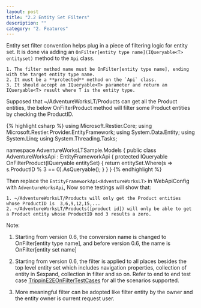 ```yaml
---
layout: post
title: "2.2 Entity Set Filters"
description: ""
category: "2. Features"
---
```


Entity set filter convention helps plug in a piece of filtering logic for entity set. It is done via adding an `OnFilter[entity type name](IQueryable<T> entityset)` method to the `Api` class.

	1. The filter method name must be OnFilter[entity type name], ending with the target entity type name.
	2. It must be a **protected** method on the `Api` class.
	3. It should accept an IQueryable<T> parameter and return an IQueryable<T> result where T is the entity type. 

Supposed that ~/AdventureWorksLT/Products can get all the Product entities, the below OnFilterProduct method will filter some Product entities by checking the ProductID.

{% highlight csharp %}
using Microsoft.Restier.Core;
using Microsoft.Restier.Provider.EntityFramework;
using System.Data.Entity;
using System.Linq;
using System.Threading.Tasks;

namespace AdventureWorksLTSample.Models
{
    public class AdventureWorksApi : EntityFrameworkApi<AdventureWorksContext>
    {
        protected IQueryable<Product> OnFilterProduct(IQueryable<Product> entitySet)
        {
            return entitySet.Where(s => s.ProductID % 3 == 0).AsQueryable();
        }
    }
}
{% endhighlight %}

Then replace the `EntityFrameworkApi<AdventureWorksLT>` in WebApiConfig with `AdventureWorksApi`, Now some testings will show that:

	1. ~/AdventureWorksLT/Products will only get the Product entities whose ProductID is  3,6,9,12,15,... 
	2. ~/AdventureWorksLT/Products([product id]) will only be able to get a Product entity whose ProductID mod 3 results a zero. 

Note: 
1. Starting from version 0.6, the conversion name is changed to OnFilter[entity type name], and before version 0.6, the name is OnFilter[entity set name]

2. Starting from version 0.6, the filter is applied to all places besides the top level entity set which includes navigation properties, collection of entity in $expand, collection in filter and so on. Refer to end to end test case [TrippinE2EOnFilterTestCases](https://github.com/OData/RESTier/blob/master/test/ODataEndToEnd/Microsoft.OData.Service.Sample.Tests/TrippinE2EOnFilterTestCases.cs) for all the scenarios supported.

3. More meaningful filter can be adopted like filter entity by the owner and the entity owner is current request user.
